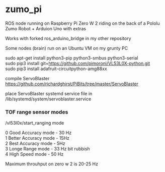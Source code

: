 # zumo_pi
ROS node running on Raspberry Pi Zero W 2 riding on the back of a Pololu Zumo Robot + Arduion Uno with extras

Works with forked ros_arduino_bridge in my other repository

Some nodes (brain) run on an Ubuntu VM on my grunty PC

sudo apt-get install python3-pip python3-smbus python3-serial \
sudo pip3 install git+https://github.com/pimoroni/VL53L0X-python.git \
sudo pip3 install adafruit-circuitpython-amg88xx

compile ServoBlaster \
https://github.com/richardghirst/PiBits/tree/master/ServoBlaster

place ServoBlaster systemd service file in \
/lib/systemd/system/servoblaster.service

### TOF range sensor modes
/vl53l0x/start_ranging mode


0 Good Accuracy mode - 30 Hz \
1 Better Accuracy mode - 15Hz \
2 Best Accuracy mode - 5Hz \
3 Longe Range mode - 33 Hz bit rubbish \
4 High Speed mode - 50 Hz

Maximum throuhput on zero w 2 is 20-25 Hz
